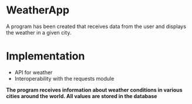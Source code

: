 # WeatherApp
A program has been created that receives data from the user and displays the weather in a given city.
# Implementation
* API for weather
* Interoperability with the requests module

**The program receives information about weather conditions in various cities around the world. All values ​​are stored in the database**

